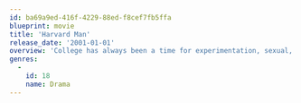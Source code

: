 ```yaml
---
id: ba69a9ed-416f-4229-88ed-f8cef7fb5ffa
blueprint: movie
title: 'Harvard Man'
release_date: '2001-01-01'
overview: 'College has always been a time for experimentation, sexual, cultural and otherwise. "Harvard Man" plays out against a background of love, sex, basketball, crime and experimentation. Action and philosophy in young people''s quest to discover their true identity.'
genres:
  -
    id: 18
    name: Drama
---
```

